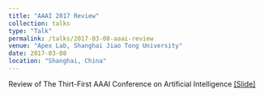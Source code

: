 ```yaml
---
title: "AAAI 2017 Review"
collection: talks
type: "Talk"
permalink: /talks/2017-03-08-aaai-review
venue: "Apex Lab, Shanghai Jiao Tong University"
date: 2017-03-08
location: "Shanghai, China"
---
```


Review of The Thirt-First AAAI Conference on Artificial Intelligence
[[Slide]](http://lantaoyu.github.io/files/2017-03-08-aaai-review.pdf)